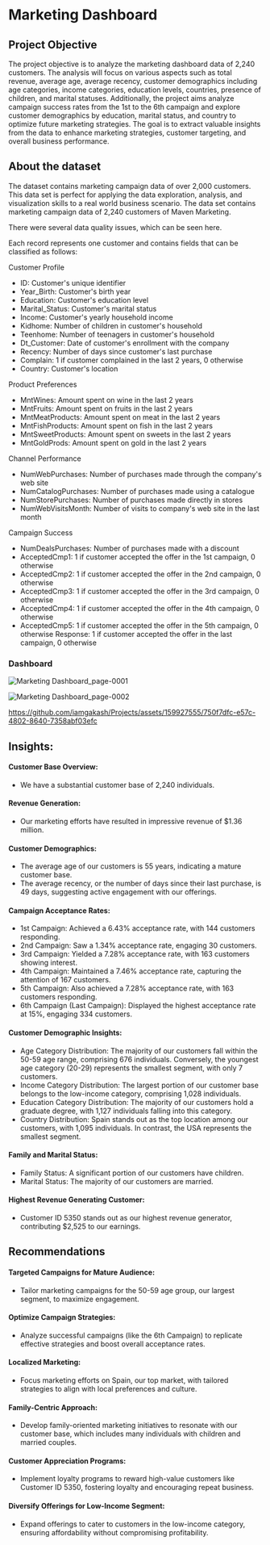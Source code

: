 # Marketing Dashboard

## Project Objective 

The project objective is to analyze the marketing dashboard data of 2,240 customers. The analysis will focus on various aspects such as total revenue, average age, average recency, customer demographics including age categories, income categories, education levels, countries, presence of children, and marital statuses. Additionally, the project aims analyze campaign success rates from the 1st to the 6th campaign and explore customer demographics by education, marital status, and country to optimize future marketing strategies. The goal is to extract valuable insights from the data to enhance marketing strategies, customer targeting, and overall business performance.

## About the dataset

The dataset contains marketing campaign data of over 2,000 customers. This data set is perfect for applying the data exploration, analysis, and visualization skills to a real world business scenario.
The data set contains marketing campaign data of 2,240 customers of Maven Marketing.

There were several data quality issues, which can be seen here.

Each record represents one customer and contains fields that can be classified as follows:

Customer Profile
- ID: Customer's unique identifier
- Year_Birth: Customer's birth year
- Education: Customer's education level
- Marital_Status: Customer's marital status
- Income: Customer's yearly household income
- Kidhome: Number of children in customer's household
- Teenhome: Number of teenagers in customer's household
- Dt_Customer: Date of customer's enrollment with the company
- Recency: Number of days since customer's last purchase
- Complain: 1 if customer complained in the last 2 years, 0 otherwise
- Country: Customer's location

Product Preferences
- MntWines: Amount spent on wine in the last 2 years
- MntFruits: Amount spent on fruits in the last 2 years
- MntMeatProducts: Amount spent on meat in the last 2 years
- MntFishProducts: Amount spent on fish in the last 2 years
- MntSweetProducts: Amount spent on sweets in the last 2 years
- MntGoldProds: Amount spent on gold in the last 2 years

Channel Performance
- NumWebPurchases: Number of purchases made through the company's web site
- NumCatalogPurchases: Number of purchases made using a catalogue
- NumStorePurchases: Number of purchases made directly in stores
- NumWebVisitsMonth: Number of visits to company's web site in the last month

Campaign Success
- NumDealsPurchases: Number of purchases made with a discount
- AcceptedCmp1: 1 if customer accepted the offer in the 1st campaign, 0 otherwise
- AcceptedCmp2: 1 if customer accepted the offer in the 2nd campaign, 0 otherwise
- AcceptedCmp3: 1 if customer accepted the offer in the 3rd campaign, 0 otherwise
- AcceptedCmp4: 1 if customer accepted the offer in the 4th campaign, 0 otherwise
- AcceptedCmp5: 1 if customer accepted the offer in the 5th campaign, 0 otherwise
Response: 1 if customer accepted the offer in the last campaign, 0 otherwise

### Dashboard

![Marketing Dashboard_page-0001](https://github.com/iamgakash/Projects/assets/159927555/e786c9f5-4643-4d79-ac02-d36ad091a8b3)

![Marketing Dashboard_page-0002](https://github.com/iamgakash/Projects/assets/159927555/b6d48a05-086a-4829-bc69-02b53874de18)



https://github.com/iamgakash/Projects/assets/159927555/750f7dfc-e57c-4802-8640-7358abf03efc

## Insights:

#### Customer Base Overview:

- We have a substantial customer base of 2,240 individuals.
  
#### Revenue Generation:

- Our marketing efforts have resulted in impressive revenue of $1.36 million.
  
#### Customer Demographics:

- The average age of our customers is 55 years, indicating a mature customer base.
- The average recency, or the number of days since their last purchase, is 49 days, suggesting active engagement with our offerings.

#### Campaign Acceptance Rates:

  - 1st Campaign: Achieved a 6.43% acceptance rate, with 144 customers responding.
  - 2nd Campaign: Saw a 1.34% acceptance rate, engaging 30 customers.
  - 3rd Campaign: Yielded a 7.28% acceptance rate, with 163 customers showing interest.
  - 4th Campaign: Maintained a 7.46% acceptance rate, capturing the attention of 167 customers.
  - 5th Campaign: Also achieved a 7.28% acceptance rate, with 163 customers responding.
  - 6th Campaign (Last Campaign): Displayed the highest acceptance rate at 15%, engaging 334 customers.

#### Customer Demographic Insights:

- Age Category Distribution: The majority of our customers fall within the 50-59 age range, comprising 676 individuals. Conversely, the youngest age category (20-29) represents the smallest segment, with only 7 customers.
- Income Category Distribution: The largest portion of our customer base belongs to the low-income category, comprising 1,028 individuals.
- Education Category Distribution: The majority of our customers hold a graduate degree, with 1,127 individuals falling into this category.
- Country Distribution: Spain stands out as the top location among our customers, with 1,095 individuals. In contrast, the USA represents the smallest segment.

#### Family and Marital Status:

- Family Status: A significant portion of our customers have children.
- Marital Status: The majority of our customers are married.

#### Highest Revenue Generating Customer:

- Customer ID 5350 stands out as our highest revenue generator, contributing $2,525 to our earnings.

## Recommendations

#### Targeted Campaigns for Mature Audience:

- Tailor marketing campaigns for the 50-59 age group, our largest segment, to maximize engagement.

#### Optimize Campaign Strategies:

- Analyze successful campaigns (like the 6th Campaign) to replicate effective strategies and boost overall acceptance rates.

#### Localized Marketing:

- Focus marketing efforts on Spain, our top market, with tailored strategies to align with local preferences and culture.

#### Family-Centric Approach:

- Develop family-oriented marketing initiatives to resonate with our customer base, which includes many individuals with children and married couples.

#### Customer Appreciation Programs:

- Implement loyalty programs to reward high-value customers like Customer ID 5350, fostering loyalty and encouraging repeat business.

#### Diversify Offerings for Low-Income Segment:

- Expand offerings to cater to customers in the low-income category, ensuring affordability without compromising profitability.










